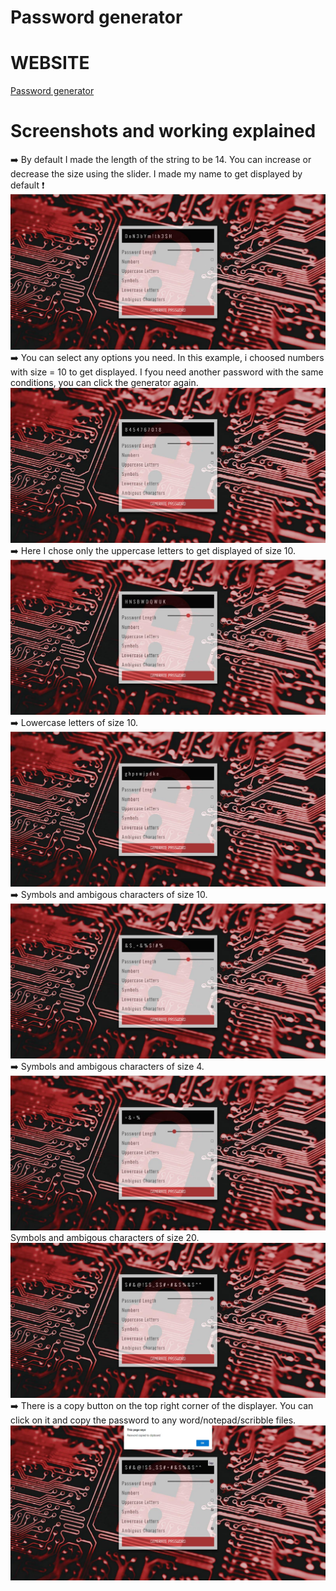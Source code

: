 # Password generator
# WEBSITE
<a href="https://mithesh14.github.io/Password-generator/">Password generator</a>
# Screenshots and working explained
➡️ By default I made the length of the string to be 14. You can increase or decrease the size using the slider. I made my name to get displayed by default ❗
![screenshots](https://github.com/Mithesh14/Password-generator/blob/main/images/image1.jpg)
➡️ You can select any options you need. In this example, i choosed numbers with size = 10 to get displayed. I fyou need another password with the same conditions, you can click the generator again.
![screenshots](https://github.com/Mithesh14/Password-generator/blob/main/images/image2.jpg)
➡️ Here I chose only the uppercase letters to get displayed of size 10.
![screenshots](https://github.com/Mithesh14/Password-generator/blob/main/images/image3.jpg)
➡️ Lowercase letters of size 10.
![screenshots](https://github.com/Mithesh14/Password-generator/blob/main/images/image4.jpg)
➡️ Symbols and ambigous characters of size 10.
![screenshots](https://github.com/Mithesh14/Password-generator/blob/main/images/image5.jpg)
➡️ Symbols and ambigous characters of size 4.
![screenshots](https://github.com/Mithesh14/Password-generator/blob/main/images/image6.jpg)
Symbols and ambigous characters of size 20.
![screenshots](https://github.com/Mithesh14/Password-generator/blob/main/images/image7.jpg)
➡️ There is a copy button on the top right corner of the displayer. You can click on it and copy the password to any word/notepad/scribble files.
![screenshots](https://github.com/Mithesh14/Password-generator/blob/main/images/image8.jpg)
